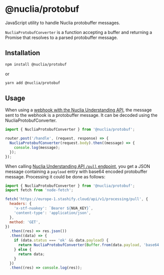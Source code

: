 # @nuclia/protobuf

JavaScript utility to handle Nuclia protobuffer messages.

`NucliaProtobufConverter` is a function accepting a buffer and returning a Promise that resolves to a parsed protobuffer message.

## Installation

```bash
npm install @nuclia/protobuf
```

or

```bash
yarn add @nuclia/protobuf
```

## Usage

When using a [webhook with the Nuclia Understanding API](https://docs.nuclia.dev/docs/understanding/intro#use-a-webhook), the message sent to the webhook is a protobuffer message. It can be decoded using the NucliaProtobufConverter.

```js
import { NucliaProtobufConverter } from '@nuclia/protobuf';

router.post('/handle', (request, response) => {
  NucliaProtobufConverter(request.body).then((message) => {
    console.log(message);
  });
});
```

When calling [Nuclia Understanding API `/pull` endpoint](https://docs.nuclia.dev/docs/api#operation/Get_processed_data_processing_pull_get), you get a JSON message containing a `payload` entry with base64 encoded protobuffer message. Processing it could be done as follows:

```js
import { NucliaProtobufConverter } from '@nuclia/protobuf';
import fetch from 'node-fetch';

fetch('https://europe-1.stashify.cloud/api/v1/processing/pull', {
  headers: {
    'x-stf-nuakey': `Bearer ${NUA_KEY}`,
    'content-type': 'application/json',
  },
  method: 'GET',
})
  .then((res) => res.json())
  .then((data) => {
    if (data.status === 'ok' && data.payload) {
      return NucliaProtobufConverter(Buffer.from(data.payload, 'base64'));
    } else {
      return data;
    }
  })
  .then((res) => console.log(res));
```
